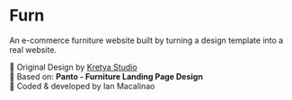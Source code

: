 # Furn

An e-commerce furniture website built by turning a design template into a real website.

🎨 Original Design by [Kretya Studio](https://www.behance.net/kretyastudio)  
📐 Based on: **Panto - Furniture Landing Page Design**  
🔧 Coded & developed by Ian Macalinao
